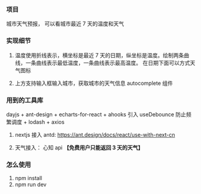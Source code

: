 ### 项目

城市天气预报， 可以看城市最近 7 天的温度和天气

### 实现细节

1. 温度使用折线表示，横坐标是最近 7 天的日期，纵坐标是温度。绘制两条曲线，一条曲线表示最低温度，一条曲线表示最高温度。
   在日期下面可以方式天气图标

2. 上方支持输入框输入城市，获取城市的天气信息
   autocomplete 组件

### 用到的工具库

dayjs + ant-design + echarts-for-react + ahooks 引入 useDebounce 防止频繁调度 + lodash + axios

1. nextjs 接入 antd: https://ant.design/docs/react/use-with-next-cn

2. 天气接入： 心知 api **【免费用户只能返回 3 天的天气】**

### 怎么使用

1. npm install
2. npm run dev
